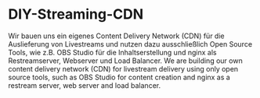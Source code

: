 # DIY-Streaming-CDN
Wir bauen uns ein eigenes Content Delivery Network (CDN) für die Auslieferung von Livestreams und nutzen dazu ausschließlich Open Source Tools, wie z.B. OBS Studio für die Inhaltserstellung und  nginx als Restreamserver, Webserver und Load Balancer.
We are building our own content delivery network (CDN) for livestream delivery using only open source tools, such as OBS Studio for content creation and nginx as a restream server, web server and load balancer.
